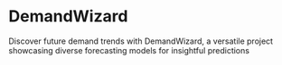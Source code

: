 # DemandWizard
Discover future demand trends with DemandWizard, a versatile project showcasing diverse forecasting models for insightful predictions
